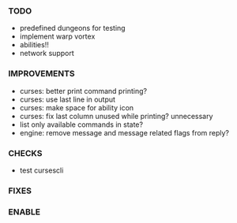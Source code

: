 ### TODO
- predefined dungeons for testing
- implement warp vortex
- abilities!!
- network support

### IMPROVEMENTS
- curses: better print command printing?
- curses: use last line in output
- curses: make space for ability icon
- curses: fix last column unused while printing? unnecessary
- list only available commands in state?
- engine: remove message and message related flags from reply?

### CHECKS
- test cursescli

### FIXES

### ENABLE
